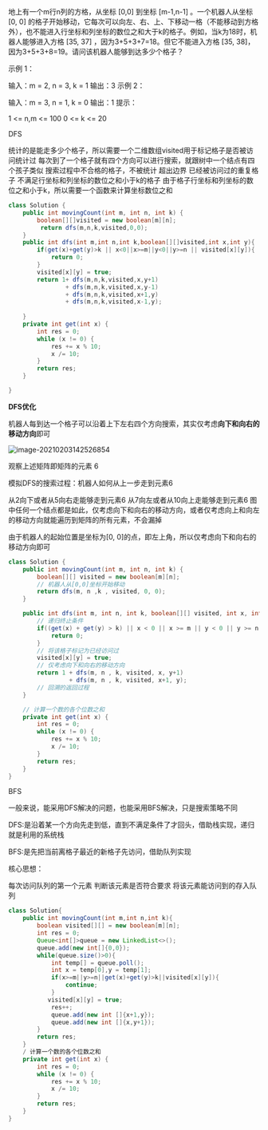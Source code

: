 地上有一个m行n列的方格，从坐标 [0,0] 到坐标 [m-1,n-1] 。一个机器人从坐标 [0, 0] 的格子开始移动，它每次可以向左、右、上、下移动一格（不能移动到方格外），也不能进入行坐标和列坐标的数位之和大于k的格子。例如，当k为18时，机器人能够进入方格 [35, 37] ，因为3+5+3+7=18。但它不能进入方格 [35, 38]，因为3+5+3+8=19。请问该机器人能够到达多少个格子？

示例 1：

输入：m = 2, n = 3, k = 1
输出：3
示例 2：

输入：m = 3, n = 1, k = 0
输出：1
提示：

1 <= n,m <= 100
0 <= k <= 20

DFS

统计的是能走多少个格子，所以需要一个二维数组visited用于标记格子是否被访问统计过
每次到了一个格子就有四个方向可以进行搜索，就跟树中一个结点有四个孩子类似
搜索过程中不合格的格子，不被统计
超出边界
已经被访问过的重复格子
不满足行坐标和列坐标的数位之和小于k的格子
由于格子行坐标和列坐标的数位之和小于k，所以需要一个函数来计算坐标数位之和

```java
class Solution {
    public int movingCount(int m, int n, int k) {
		boolean[][]visited = new boolean[m][n];
         return dfs(m,n,k,visited,0,0);
    }
    public int dfs(int m,int n,int k,boolean[][]visited,int x,int y){
        if(get(x)+get(y)>k || x<0||x>=m||y<0||y>=n || visited[x][y]){
            return 0;
        }
        visited[x][y] = true;
        return 1+ dfs(m,n,k,visited,x,y+1) 
                + dfs(m,n,k,visited,x,y-1)
                + dfs(m,n,k,visited,x+1,y)
                + dfs(m,n,k,visited,x-1,y);
        
    }
    private int get(int x) {
        int res = 0;
        while (x != 0) {
            res += x % 10;
            x /= 10;
        }
        return res;
    }

}
```

**DFS优化**

机器人每到达一个格子可以沿着上下左右四个方向搜索，其实仅考虑**向下和向右的移动方向**即可

![image-20210203142526854](../picture/image-20210203142526854.png)

观察上述矩阵即矩阵的元素 6

模拟DFS的搜索过程：机器人如何从上一步走到元素6

从2向下或者从5向右走能够走到元素6
从7向左或者从10向上走能够走到元素6
图中任何一个结点都是如此，仅考虑向下和向右的移动方向，或者仅考虑向上和向左的移动方向就能遍历到矩阵的所有元素，不会漏掉

由于机器人的起始位置是坐标为[0, 0]的点，即左上角，所以仅考虑向下和向右的移动方向即可

```java
class Solution {
    public int movingCount(int m, int n, int k) {
        boolean[][] visited = new boolean[m][n];
        // 机器人从[0,0]坐标开始移动
        return dfs(m, n ,k , visited, 0, 0);
    }

    public int dfs(int m, int n, int k, boolean[][] visited, int x, int y){
        // 递归终止条件
        if((get(x) + get(y) > k) || x < 0 || x >= m || y < 0 || y >= n || visited[x][y]){
            return 0;
        }
        // 将该格子标记为已经访问过
        visited[x][y] = true;
        // 仅考虑向下和向右的移动方向
        return 1 + dfs(m, n , k, visited, x, y+1) 
                 + dfs(m, n , k, visited, x+1, y);
        // 回溯的返回过程
    }

    // 计算一个数的各个位数之和
    private int get(int x) {
        int res = 0;
        while (x != 0) {
            res += x % 10;
            x /= 10;
        }
        return res;
    }
}

```

BFS

一般来说，能采用DFS解决的问题，也能采用BFS解决，只是搜索策略不同

DFS:是沿着某一个方向先走到低，直到不满足条件了才回头，借助栈实现，递归就是利用的系统栈

BFS:是先把当前离格子最近的新格子先访问，借助队列实现

核心思想：

每次访问队列的第一个元素
判断该元素是否符合要求
将该元素能访问到的存入队列

```java
class Solution{
    public int movingCount(int m,int n,int k){
        boolean visited[][] = new boolean[m][n];
        int res = 0;
        Queue<int[]>queue = new LinkedList<>();
        queue.add(new int[]{0,0});
        while(queue.size()>0){
            int temp[] = queue.poll();
            int x = temp[0],y = temp[1];
            if(x>=m||y>=n||get(x)+get(y)>k||visited[x][y]){
                continue;
            }
           visited[x][y] = true;
            res++;
            queue.add(new int []{x+1,y});
            queue.add(new int []{x,y+1});
        }
        return res;
    }
    / 计算一个数的各个位数之和
    private int get(int x) {
        int res = 0;
        while (x != 0) {
            res += x % 10;
            x /= 10;
        }
        return res;
    }
}
```

